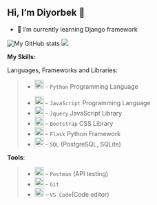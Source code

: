 ## Hi, I’m Diyorbek 👋

- 🌱 I’m currently learning Django framework

<!---
- 👀 I’m interested in ...
- 💞️ I’m looking to collaborate on ...
- 📫 How to reach me ...
--->

![My GitHub stats](https://github-readme-stats.vercel.app/api?username=DevDior&show_icons=true&theme=dracula)
<img src="https://github-readme-streak-stats.herokuapp.com/?user=DevDior&theme=dracula">


**My Skills:**

Languages, Frameworks and Libraries:
>- <img src="https://github.com/tomchen/stack-icons/blob/master/logos/python.svg" alt="Python" width="21px" height="21px"> - `Python` Programming Language
>* <img src="https://github.com/tomchen/stack-icons/blob/master/logos/javascript.svg" alt="JavaScript" width="21px" height="21px"> - `JavaScript` Programming Language
>* <img src="https://github.com/tomchen/stack-icons/blob/master/logos/jquery-icon.svg" alt="jQuery" width="21px" height="21px"> - `Jquery` JavaScript Library
>* <img src="https://github.com/tomchen/stack-icons/blob/master/logos/bootstrap.svg" alt="Bootstrap" width="21px" height="21px"> - `Bootstrap` CSS Library
>* <img src="https://github.com/tomchen/stack-icons/blob/master/logos/flask.svg" alt="Flask" width="21px" height="21px"> - `Flask` Python Framework
>* <img src="https://github.com/tomchen/stack-icons/blob/master/logos/postgresql.svg" alt="PostgreSQL" width="21px" height="21px"> - `SQL` (PostgreSQL, SQLite)

**Tools**:
>* <img src="https://github.com/tomchen/stack-icons/blob/master/logos/postman.svg" alt="Postman" width="21px" height="21px"> - `Postman` (API testing)
>* <img src="https://github.com/tomchen/stack-icons/blob/master/logos/git-icon.svg" alt="Git" width="21px" height="21px"> - `Git`
>* <img src="https://github.com/tomchen/stack-icons/blob/master/logos/visual-studio-code.svg" alt="Visual Studio Code" width="21px" height="21px"> - `VS Code`(Code editor)
